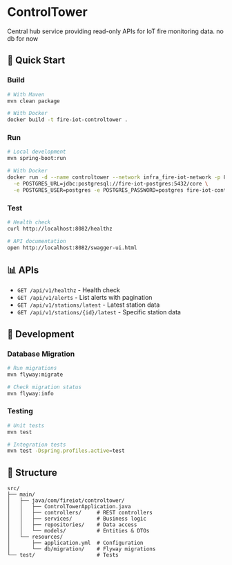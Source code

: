 # ControlTower

Central hub service providing read-only APIs for IoT fire monitoring data. no db for now

## 🚀 Quick Start

### Build

```bash
# With Maven
mvn clean package

# With Docker
docker build -t fire-iot-controltower .
```

### Run

```bash
# Local development
mvn spring-boot:run

# With Docker
docker run -d --name controltower --network infra_fire-iot-network -p 8082:8080 \
  -e POSTGRES_URL=jdbc:postgresql://fire-iot-postgres:5432/core \
  -e POSTGRES_USER=postgres -e POSTGRES_PASSWORD=postgres fire-iot-controltower
```

### Test

```bash
# Health check
curl http://localhost:8082/healthz

# API documentation
open http://localhost:8082/swagger-ui.html
```

## 📊 APIs

- `GET /api/v1/healthz` - Health check
- `GET /api/v1/alerts` - List alerts with pagination
- `GET /api/v1/stations/latest` - Latest station data
- `GET /api/v1/stations/{id}/latest` - Specific station data

## 🔧 Development

### Database Migration

```bash
# Run migrations
mvn flyway:migrate

# Check migration status
mvn flyway:info
```

### Testing

```bash
# Unit tests
mvn test

# Integration tests
mvn test -Dspring.profiles.active=test
```

## 📁 Structure

```
src/
├── main/
│   ├── java/com/fireiot/controltower/
│   │   ├── ControlTowerApplication.java
│   │   ├── controllers/     # REST controllers
│   │   ├── services/        # Business logic
│   │   ├── repositories/    # Data access
│   │   └── models/          # Entities & DTOs
│   └── resources/
│       ├── application.yml  # Configuration
│       └── db/migration/    # Flyway migrations
└── test/                    # Tests
```
